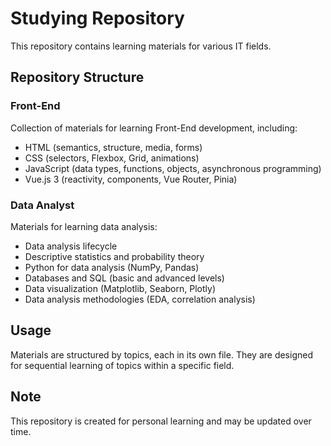 # Studying Repository

This repository contains learning materials for various IT fields.

## Repository Structure

### Front-End

Collection of materials for learning Front-End development, including:

-   HTML (semantics, structure, media, forms)
-   CSS (selectors, Flexbox, Grid, animations)
-   JavaScript (data types, functions, objects, asynchronous programming)
-   Vue.js 3 (reactivity, components, Vue Router, Pinia)

### Data Analyst

Materials for learning data analysis:

-   Data analysis lifecycle
-   Descriptive statistics and probability theory
-   Python for data analysis (NumPy, Pandas)
-   Databases and SQL (basic and advanced levels)
-   Data visualization (Matplotlib, Seaborn, Plotly)
-   Data analysis methodologies (EDA, correlation analysis)

## Usage

Materials are structured by topics, each in its own file. They are designed for sequential learning of topics within a specific field.

## Note

This repository is created for personal learning and may be updated over time.
